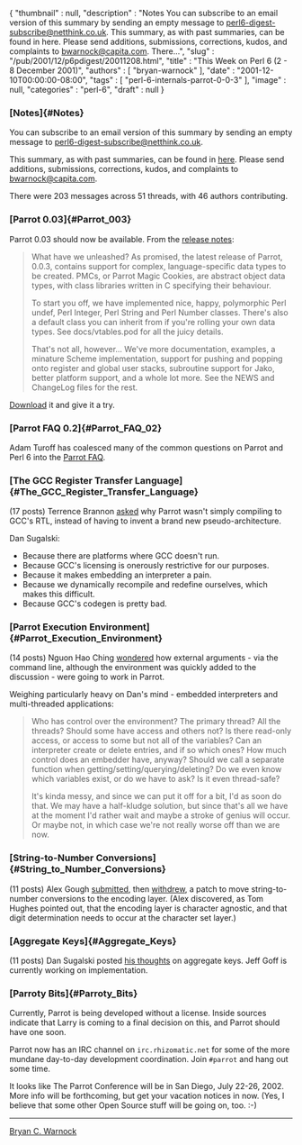 {
   "thumbnail" : null,
   "description" : "Notes You can subscribe to an email version of this summary by sending an empty message to perl6-digest-subscribe@netthink.co.uk. This summary, as with past summaries, can be found in here. Please send additions, submissions, corrections, kudos, and complaints to bwarnock@capita.com. There...",
   "slug" : "/pub/2001/12/p6pdigest/20011208.html",
   "title" : "This Week on Perl 6 (2 - 8 December 2001)",
   "authors" : [
      "bryan-warnock"
   ],
   "date" : "2001-12-10T00:00:00-08:00",
   "tags" : [
      "perl-6-internals-parrot-0-0-3"
   ],
   "image" : null,
   "categories" : "perl-6",
   "draft" : null
}





### [Notes]{#Notes}

You can subscribe to an email version of this summary by sending an
empty message to <perl6-digest-subscribe@netthink.co.uk>.

This summary, as with past summaries, can be found in
[here](http://members.home.com/bcwarno/Perl6/digests/). Please send
additions, submissions, corrections, kudos, and complaints to
<bwarnock@capita.com>.

There were 203 messages across 51 threads, with 46 authors contributing.

### [Parrot 0.03]{#Parrot_003}

Parrot 0.03 should now be available. From the [release
notes](http://archive.develooper.com/perl6-internals@perl.org/msg06916.html):

> What have we unleashed? As promised, the latest release of Parrot,
> 0.0.3, contains support for complex, language-specific data types to
> be created. PMCs, or Parrot Magic Cookies, are abstract object data
> types, with class libraries written in C specifying their behaviour.
>
> To start you off, we have implemented nice, happy, polymorphic Perl
> undef, Perl Integer, Perl String and Perl Number classes. There's also
> a default class you can inherit from if you're rolling your own data
> types. See docs/vtables.pod for all the juicy details.
>
> That's not all, however... We've more documentation, examples, a
> minature Scheme implementation, support for pushing and popping onto
> register and global user stacks, subroutine support for Jako, better
> platform support, and a whole lot more. See the NEWS and ChangeLog
> files for the rest.

[Download](http://www.cpan.org/authors/id/S/SI/SIMON/parrot-0.0.3.tar.gz)
it and give it a try.

### [Parrot FAQ 0.2]{#Parrot_FAQ_02}

Adam Turoff has coalesced many of the common questions on Parrot and
Perl 6 into the [Parrot FAQ](http://www.panix.com/~ziggy/parrot.html).

### [The GCC Register Transfer Language]{#The_GCC_Register_Transfer_Language}

(17 posts) Terrence Brannon
[asked](http://archive.develooper.com/perl6-internals@perl.org/msg06739.html)
why Parrot wasn't simply compiling to GCC's RTL, instead of having to
invent a brand new pseudo-architecture.

Dan Sugalski:

-   Because there are platforms where GCC doesn't run.
-   Because GCC's licensing is onerously restrictive for our purposes.
-   Because it makes embedding an interpreter a pain.
-   Because we dynamically recompile and redefine ourselves, which makes
    this difficult.
-   Because GCC's codegen is pretty bad.

### [Parrot Execution Environment]{#Parrot_Execution_Environment}

(14 posts) Nguon Hao Ching
[wondered](http://archive.develooper.com/perl6-internals@perl.org/msg06766.html)
how external arguments - via the command line, although the environment
was quickly added to the discussion - were going to work in Parrot.

Weighing particularly heavy on Dan's mind - embedded interpreters and
multi-threaded applications:

> Who has control over the environment? The primary thread? All the
> threads? Should some have access and others not? Is there read-only
> access, or access to some but not all of the variables? Can an
> interpreter create or delete entries, and if so which ones? How much
> control does an embedder have, anyway? Should we call a separate
> function when getting/setting/querying/deleting? Do we even know which
> variables exist, or do we have to ask? Is it even thread-safe?
>
> It's kinda messy, and since we can put it off for a bit, I'd as soon
> do that. We may have a half-kludge solution, but since that's all we
> have at the moment I'd rather wait and maybe a stroke of genius will
> occur. Or maybe not, in which case we're not really worse off than we
> are now.

### [String-to-Number Conversions]{#String_to_Number_Conversions}

(11 posts) Alex Gough
[submitted](http://archive.develooper.com/perl6-internals@perl.org/msg06748.html),
then
[withdrew](http://archive.develooper.com/perl6-internals@perl.org/msg06755.html),
a patch to move string-to-number conversions to the encoding layer.
(Alex discovered, as Tom Hughes pointed out, that the encoding layer is
character agnostic, and that digit determination needs to occur at the
character set layer.)

### [Aggregate Keys]{#Aggregate_Keys}

(11 posts) Dan Sugalski posted [his
thoughts](http://archive.develooper.com/perl6-internals@perl.org/msg06760.html)
on aggregate keys. Jeff Goff is currently working on implementation.

### [Parroty Bits]{#Parroty_Bits}

Currently, Parrot is being developed without a license. Inside sources
indicate that Larry is coming to a final decision on this, and Parrot
should have one soon.

Parrot now has an IRC channel on `irc.rhizomatic.net` for some of the
more mundane day-to-day development coordination. Join `#parrot` and
hang out some time.

It looks like The Parrot Conference will be in San Diego, July 22-26,
2002. More info will be forthcoming, but get your vacation notices in
now. (Yes, I believe that some other Open Source stuff will be going on,
too. :-)

------------------------------------------------------------------------

[Bryan C. Warnock](http://members.home.com/bcwarno/Perl6/)


